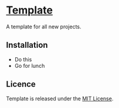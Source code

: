 # [Template](http://hakeraj.com/template)

A template for all new projects. 

## Installation

* Do this
* Go for lunch

## Licence

Template is released under the [MIT License](http://www.opensource.org/licenses/MIT).